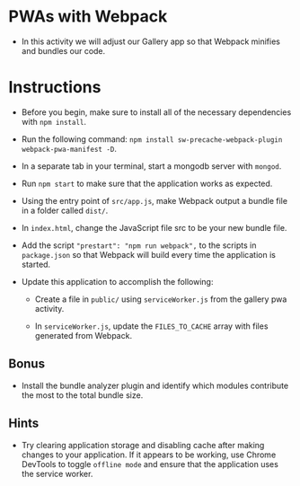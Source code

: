 # PWAs with Webpack

* In this activity we will adjust our Gallery app so that Webpack minifies and bundles our code.

# Instructions

* Before you begin, make sure to install all of the necessary dependencies with `npm install`.

* Run the following command: `npm install sw-precache-webpack-plugin webpack-pwa-manifest -D`.

* In a separate tab in your terminal, start a mongodb server with `mongod`.

* Run `npm start` to make sure that the application works as expected.

* Using the entry point of `src/app.js`, make Webpack output a bundle file in a folder called `dist/`.

* In `index.html`, change the JavaScript file src to be your new bundle file.

* Add the script `"prestart": "npm run webpack",` to the scripts in `package.json` so that Webpack will build every time the application is started.

* Update this application to accomplish the following:

  * Create a file in `public/` using `serviceWorker.js` from the gallery pwa activity.

  * In `serviceWorker.js`, update the `FILES_TO_CACHE` array with files generated from Webpack.

## Bonus

* Install the bundle analyzer plugin and identify which modules contribute the most to the total bundle size.

## Hints

* Try clearing application storage and disabling cache after making changes to your application. If it appears to be working, use Chrome DevTools to toggle `offline mode` and ensure that the application uses the service worker.

